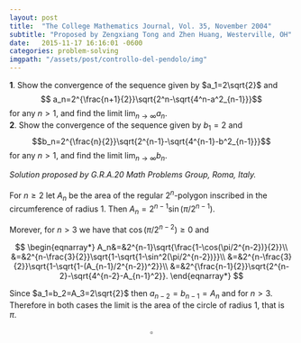 ```yaml
---
layout: post
title:  "The College Mathematics Journal, Vol. 35, November 2004"
subtitle: "Proposed by Zengxiang Tong and Zhen Huang, Westerville, OH"
date:   2015-11-17 16:16:01 -0600
categories: problem-solving
imgpath: "/assets/post/controllo-del-pendolo/img"
---
```


<strong>1</strong>. Show the convergence of the sequence given by $a_1=2\sqrt{2}$ and
$$ a_n=2^{\frac{n+1}{2}}\sqrt{2^n-\sqrt{4^n-a^2_{n-1}}}$$ 
for any $n>1$, and find the limit $\lim_{n\to\infty} a_n$.
<br>
<strong>2</strong>. Show the convergence of the sequence given by $b_1=2$ and
$$b_n=2^{\frac{n}{2}}\sqrt{2^{n-1}-\sqrt{4^{n-1}-b^2_{n-1}}}$$ 
for any $n>1$, and find the limit $\lim_{n\to\infty} b_n$.



<em>Solution proposed by G.R.A.20 Math Problems Group, Roma, Italy.</em>
<br><br>
For $n\geq 2$ let $A_n$ be the area
of the regular $2^n$-polygon inscribed in the
circumference of radius $1$.
Then $A_n=2^{n-1}\sin(\pi/2^{n-1})$.

Morever, for $n\gt3$ we have that
$\cos(\pi/2^{n-2})\geq 0$ and


$$
\begin{eqnarray*}
A_n&=&2^{n-1}\sqrt{\frac{1-\cos(\pi/2^{n-2})}{2}}\\
&=&2^{n-\frac{3}{2}}\sqrt{1-\sqrt{1-\sin^2(\pi/2^{n-2})}}\\
&=&2^{n-\frac{3}{2}}\sqrt{1-\sqrt{1-(A_{n-1}/2^{n-2})^2}}\\
&=&2^{\frac{n-1}{2}}\sqrt{2^{n-2}-\sqrt{4^{n-2}-A_{n-1}^2}}.
\end{eqnarray*}
$$


Since $a_1=b_2=A_3=2\sqrt{2}$ then $a_{n-2}=b_{n-1}=A_{n}$ and for $n\gt3$. Therefore in both cases the limit is the area of the circle of radius $1$, that is $\pi$.


$$\square$$